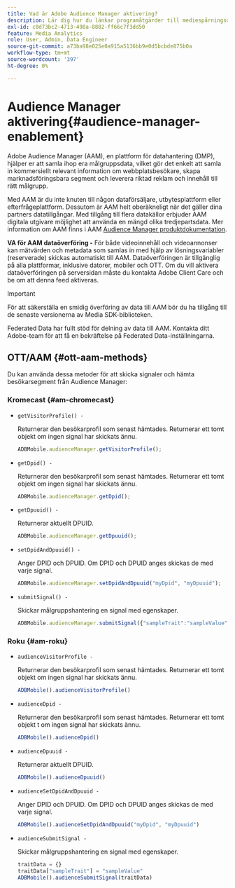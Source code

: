 ```yaml
---
title: Vad är Adobe Audience Manager aktivering?
description: Lär dig hur du länkar programåtgärder till mediespårningsdata utan att behöva använda ytterligare bearbetningsregler och anpassade variabler.
exl-id: c0d73bc2-4713-498a-8882-ff66c7f3dd50
feature: Media Analytics
role: User, Admin, Data Engineer
source-git-commit: a73ba98e025e0a915a5136bb9e0d5bcbde875b0a
workflow-type: tm+mt
source-wordcount: '397'
ht-degree: 0%

---
```


# Audience Manager aktivering{#audience-manager-enablement}

Adobe Audience Manager (AAM), en plattform för datahantering (DMP), hjälper er att samla ihop era målgruppsdata, vilket gör det enkelt att samla in kommersiellt relevant information om webbplatsbesökare, skapa marknadsföringsbara segment och leverera riktad reklam och innehåll till rätt målgrupp.

Med AAM är du inte knuten till någon dataförsäljare, utbytesplattform eller efterfrågeplattform. Dessutom är AAM helt oberäkneligt när det gäller dina partners datatillgångar. Med tillgång till flera datakällor erbjuder AAM digitala utgivare möjlighet att använda en mängd olika tredjepartsdata. Mer information om AAM finns i AAM [Audience Manager produktdokumentation](https://experienceleague.adobe.com/docs/audience-manager/user-guide/aam-home.html).

**VA för AAM dataöverföring -** För både videoinnehåll och videoannonser kan mätvärden och metadata som samlas in med hjälp av lösningsvariabler (reserverade) skickas automatiskt till AAM. Dataöverföringen är tillgänglig på alla plattformar, inklusive datorer, mobiler och OTT. Om du vill aktivera dataöverföringen på serversidan måste du kontakta Adobe Client Care och be om att denna feed aktiveras.

>[!IMPORTANT]
>
>För att säkerställa en smidig överföring av data till AAM bör du ha tillgång till de senaste versionerna av Media SDK-biblioteken.

Federated Data har fullt stöd för delning av data till AAM. Kontakta ditt Adobe-team för att få en bekräftelse på Federated Data-inställningarna.

## OTT/AAM {#ott-aam-methods}

Du kan använda dessa metoder för att skicka signaler och hämta besökarsegment från Audience Manager:

### Kromecast {#am-chromecast}

* `getVisitorProfile() -`

  Returnerar den besökarprofil som senast hämtades. Returnerar ett tomt objekt om ingen signal har skickats ännu.

  ```js
  ADBMobile.audienceManager.getVisitorProfile();
  ```

* `getDpid() -`

  Returnerar den besökarprofil som senast hämtades. Returnerar ett tomt objekt om ingen signal har skickats ännu.

  ```js
  ADBMobile.audienceManager.getDpid();
  ```

* `getDpuuid() -`

  Returnerar aktuellt DPUID.

  ```js
  ADBMobile.audienceManager.getDpuuid();
  ```

* `setDpidAndDpuuid() -`

  Anger DPID och DPUID. Om DPID och DPUID anges skickas de med varje signal.

  ```js
  ADBMobile.audienceManager.setDpidAndDpuuid("myDpid", "myDpuuid");
  ```

* `submitSignal() -`

  Skickar målgruppshantering en signal med egenskaper.

  ```js
  ADBMobile.audienceManager.submitSignal({"sampleTrait":"sampleValue"});
  ```

### Roku {#am-roku}

* `audienceVisitorProfile -`

  Returnerar den besökarprofil som senast hämtades. Returnerar ett tomt objekt om ingen signal har skickats ännu.

  ```js
  ADBMobile().audienceVisitorProfile()
  ```

* `audienceDpid -`

  Returnerar den besökarprofil som senast hämtades. Returnerar ett tomt objekt t om ingen signal har skickats ännu.

  ```js
  ADBMobile().audienceDpid()
  ```

* `audienceDpuuid -`

  Returnerar aktuellt DPUID.

  ```js
  ADBMobile().audienceDpuuid()
  ```

* `audienceSetDpidAndDpuuid -`

  Anger DPID och DPUID. Om DPID och DPUID anges skickas de med varje signal.

  ```js
  ADBMobile().audienceSetDpidAndDpuuid("myDpid", "myDpuuid")
  ```

* `audienceSubmitSignal -`

  Skickar målgruppshantering en signal med egenskaper.

  ```js
  traitData = {}
  traitData["sampleTrait"] = "sampleValue"
  ADBMobile().audienceSubmitSignal(traitData)
  ```

